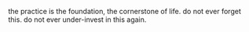 the practice is the foundation, the cornerstone of life.
do not ever forget this.
do not ever under-invest in this again.